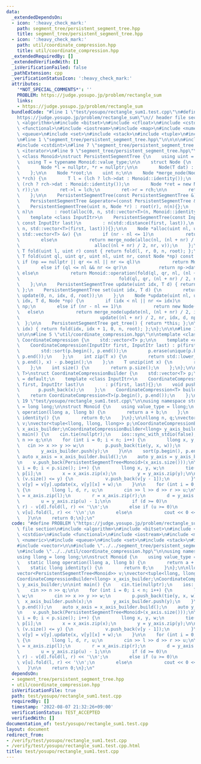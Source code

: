```yaml
---
data:
  _extendedDependsOn:
  - icon: ':heavy_check_mark:'
    path: segment_tree/persistent_segment_tree.hpp
    title: segment_tree/persistent_segment_tree.hpp
  - icon: ':heavy_check_mark:'
    path: util/coordinate_compression.hpp
    title: util/coordinate_compression.hpp
  _extendedRequiredBy: []
  _extendedVerifiedWith: []
  _isVerificationFailed: false
  _pathExtension: cpp
  _verificationStatusIcon: ':heavy_check_mark:'
  attributes:
    '*NOT_SPECIAL_COMMENTS*': ''
    PROBLEM: https://judge.yosupo.jp/problem/rectangle_sum
    links:
    - https://judge.yosupo.jp/problem/rectangle_sum
  bundledCode: "#line 1 \"test/yosupo/rectangle_sum1.test.cpp\"\n#define PROBLEM \"\
    https://judge.yosupo.jp/problem/rectangle_sum\"\n// header file section\n#include\
    \ <algorithm>\n#include <bitset>\n#include <cfloat>\n#include <cstdio>\n#include\
    \ <functional>\n#include <iostream>\n#include <map>\n#include <numeric>\n#include\
    \ <queue>\n#include <set>\n#include <stack>\n#include <tuple>\n#include <vector>\n\
    \n#line 1 \"segment_tree/persistent_segment_tree.hpp\"\n\n\n\n#include <cstddef>\n\
    #include <cstdint>\n#line 7 \"segment_tree/persistent_segment_tree.hpp\"\n#include\
    \ <iterator>\n#line 9 \"segment_tree/persistent_segment_tree.hpp\"\n\ntemplate\
    \ <class Monoid>\nstruct PersistentSegmentTree {\n    using uint = size_t;\n \
    \   using T = typename Monoid::value_type;\n\n    struct Node {\n        T dat;\n\
    \        Node *l = nullptr, *r = nullptr;\n\n        Node(T dat) : dat(dat){};\n\
    \    };\n\n    Node *root;\n    uint n;\n\n    Node *merge_node(Node *lch, Node\
    \ *rch) {\n        T l = (lch ? lch->dat : Monoid::identity());\n        T r =\
    \ (rch ? rch->dat : Monoid::identity());\n        Node *ret = new Node(Monoid::operation(l,\
    \ r));\n        ret->l = lch;\n        ret->r = rch;\n\n        return ret;\n\
    \    };\n\n    PersistentSegmentTree(const PersistentSegmentTree &) = default;\n\
    \    PersistentSegmentTree &operator=(const PersistentSegmentTree &) = default;\n\
    \    PersistentSegmentTree(uint n, Node *r) : root(r), n(n){};\n    PersistentSegmentTree(uint\
    \ n)\n        : root(alloc(0, n, std::vector<T>(n, Monoid::identity()))), n(n){};\n\
    \    template <class InputItr>\n    PersistentSegmentTree(const InputItr first,\
    \ const InputItr last)\n        : n(std::distance(first, last)),\n          root(alloc(0,\
    \ n, std::vector<T>(first, last))){};\n\n    Node *alloc(uint nl, uint nr, const\
    \ std::vector<T> &v) {\n        if (nr - nl <= 1)\n            return new Node(v[nl]);\n\
    \        else\n            return merge_node(alloc(nl, (nl + nr) / 2, v),\n  \
    \                            alloc((nl + nr) / 2, nr, v));\n    };\n\n    const\
    \ T fold(uint l, uint r) const { return fold(l, r, 0, n, root); };\n    const\
    \ T fold(uint ql, uint qr, uint nl, uint nr, const Node *np) const {\n       \
    \ if (np == nullptr || qr <= nl || nr <= ql)\n            return Monoid::identity();\n\
    \        else if (ql <= nl && nr <= qr)\n            return np->dat;\n       \
    \ else\n            return Monoid::operation(fold(ql, qr, nl, (nl + nr) / 2, np->l),\n\
    \                                     fold(ql, qr, (nl + nr) / 2, nr, np->r));\n\
    \    };\n\n    PersistentSegmentTree update(uint idx, T d) { return set(idx, d);\
    \ };\n    PersistentSegmentTree set(uint idx, T d) {\n        return PersistentSegmentTree(n,\
    \ update(0, n, idx, d, root));\n    };\n    Node *update(uint nl, uint nr, uint\
    \ idx, T d, Node *np) {\n        if (idx < nl || nr <= idx)\n            return\
    \ np;\n        else if (nr - nl == 1)\n            return new Node(d);\n     \
    \   else\n            return merge_node(update(nl, (nl + nr) / 2, idx, d, np->l),\n\
    \                              update((nl + nr) / 2, nr, idx, d, np->r));\n  \
    \  };\n\n    PersistentSegmentTree get_tree() { return *this; };\n\n    T operator[](uint\
    \ idx) { return fold(idx, idx + 1, 0, n, root); };\n};\n\n\n#line 1 \"util/coordinate_compression.hpp\"\
    \n\n\n#line 5 \"util/coordinate_compression.hpp\"\n\ntemplate <class T>\nstruct\
    \ CoordinateCompression {\n    std::vector<T> p;\n\n    template <class InputItr>\n\
    \    CoordinateCompression(InputItr first, InputItr last) : p(first, last) {\n\
    \        std::sort(p.begin(), p.end());\n        p.erase(unique(p.begin(), p.end()),\
    \ p.end());\n    };\n    int zip(T x) {\n        return std::lower_bound(p.begin(),\
    \ p.end(), x) - p.begin();\n    };\n    T unzip(int x) {\n        return p[x];\n\
    \    };\n    int size() {\n        return p.size();\n    };\n};\n\ntemplate <class\
    \ T>\nstruct CoordinateCompressionBuilder {\n    std::vector<T> p;\n\n    CoordinateCompressionBuilder()\
    \ = default;\n    template <class InputItr>\n    CoordinateCompressionBuilder(InputItr\
    \ first, InputItr last)\n        : p(first, last){};\n    void push(T x) {\n \
    \       p.push_back(x);\n    };\n    CoordinateCompression<T> build() {\n    \
    \    return CoordinateCompression<T>(p.begin(), p.end());\n    };\n};\n\n\n#line\
    \ 19 \"test/yosupo/rectangle_sum1.test.cpp\"\n\nusing namespace std;\nusing llong\
    \ = long long;\n\nstruct Monoid {\n    using value_type = llong;\n    static llong\
    \ operation(llong a, llong b) {\n        return a + b;\n    };\n    static llong\
    \ identity() {\n        return 0;\n    }\n};\n\nllong n, q;\nvector<PersistentSegmentTree<Monoid>>\
    \ v;\nvector<tuple<llong, llong, llong>> p;\nCoordinateCompressionBuilder<llong>\
    \ x_axis_builder;\nCoordinateCompressionBuilder<llong> y_axis_builder;\n\nint\
    \ main() {\n    cin.tie(nullptr);\n    ios::sync_with_stdio(false);\n    cin >>\
    \ n >> q;\n\n    for (int i = 0; i < n; i++) {\n        llong x, y, w;\n     \
    \   cin >> x >> y >> w;\n        p.push_back(tie(y, x, w));\n        x_axis_builder.push(x);\n\
    \        y_axis_builder.push(y);\n    }\n\n    sort(p.begin(), p.end());\n   \
    \ auto x_axis = x_axis_builder.build();\n    auto y_axis = y_axis_builder.build();\n\
    \n    v.push_back(PersistentSegmentTree<Monoid>(x_axis.size()));\n\n    for (int\
    \ i = 0; i < p.size(); i++) {\n        llong x, y, w;\n        tie(y, x, w) =\
    \ p[i];\n        x = x_axis.zip(x);\n        y = y_axis.zip(y);\n\n        if\
    \ (v.size() <= y) {\n            v.push_back(v[y - 1]);\n        }\n\n       \
    \ v[y] = v[y].update(x, v[y][x] + w);\n    }\n\n    for (int i = 0; i < q; i++)\
    \ {\n        llong l, d, r, u;\n        cin >> l >> d >> r >> u;\n\n        l\
    \ = x_axis.zip(l);\n        r = x_axis.zip(r);\n        d = y_axis.zip(d) - 1;\n\
    \        u = y_axis.zip(u) - 1;\n\n        if (d >= 0)\n            cout << v[u].fold(l,\
    \ r) - v[d].fold(l, r) << '\\n';\n        else if (u >= 0)\n            cout <<\
    \ v[u].fold(l, r) << '\\n';\n        else\n            cout << 0 << '\\n';\n \
    \   }\n\n    return 0;\n};\n"
  code: "#define PROBLEM \"https://judge.yosupo.jp/problem/rectangle_sum\"\n// header\
    \ file section\n#include <algorithm>\n#include <bitset>\n#include <cfloat>\n#include\
    \ <cstdio>\n#include <functional>\n#include <iostream>\n#include <map>\n#include\
    \ <numeric>\n#include <queue>\n#include <set>\n#include <stack>\n#include <tuple>\n\
    #include <vector>\n\n#include \"../../segment_tree/persistent_segment_tree.hpp\"\
    \n#include \"../../util/coordinate_compression.hpp\"\n\nusing namespace std;\n\
    using llong = long long;\n\nstruct Monoid {\n    using value_type = llong;\n \
    \   static llong operation(llong a, llong b) {\n        return a + b;\n    };\n\
    \    static llong identity() {\n        return 0;\n    }\n};\n\nllong n, q;\n\
    vector<PersistentSegmentTree<Monoid>> v;\nvector<tuple<llong, llong, llong>> p;\n\
    CoordinateCompressionBuilder<llong> x_axis_builder;\nCoordinateCompressionBuilder<llong>\
    \ y_axis_builder;\n\nint main() {\n    cin.tie(nullptr);\n    ios::sync_with_stdio(false);\n\
    \    cin >> n >> q;\n\n    for (int i = 0; i < n; i++) {\n        llong x, y,\
    \ w;\n        cin >> x >> y >> w;\n        p.push_back(tie(y, x, w));\n      \
    \  x_axis_builder.push(x);\n        y_axis_builder.push(y);\n    }\n\n    sort(p.begin(),\
    \ p.end());\n    auto x_axis = x_axis_builder.build();\n    auto y_axis = y_axis_builder.build();\n\
    \n    v.push_back(PersistentSegmentTree<Monoid>(x_axis.size()));\n\n    for (int\
    \ i = 0; i < p.size(); i++) {\n        llong x, y, w;\n        tie(y, x, w) =\
    \ p[i];\n        x = x_axis.zip(x);\n        y = y_axis.zip(y);\n\n        if\
    \ (v.size() <= y) {\n            v.push_back(v[y - 1]);\n        }\n\n       \
    \ v[y] = v[y].update(x, v[y][x] + w);\n    }\n\n    for (int i = 0; i < q; i++)\
    \ {\n        llong l, d, r, u;\n        cin >> l >> d >> r >> u;\n\n        l\
    \ = x_axis.zip(l);\n        r = x_axis.zip(r);\n        d = y_axis.zip(d) - 1;\n\
    \        u = y_axis.zip(u) - 1;\n\n        if (d >= 0)\n            cout << v[u].fold(l,\
    \ r) - v[d].fold(l, r) << '\\n';\n        else if (u >= 0)\n            cout <<\
    \ v[u].fold(l, r) << '\\n';\n        else\n            cout << 0 << '\\n';\n \
    \   }\n\n    return 0;\n};\n"
  dependsOn:
  - segment_tree/persistent_segment_tree.hpp
  - util/coordinate_compression.hpp
  isVerificationFile: true
  path: test/yosupo/rectangle_sum1.test.cpp
  requiredBy: []
  timestamp: '2022-08-07 21:32:26+09:00'
  verificationStatus: TEST_ACCEPTED
  verifiedWith: []
documentation_of: test/yosupo/rectangle_sum1.test.cpp
layout: document
redirect_from:
- /verify/test/yosupo/rectangle_sum1.test.cpp
- /verify/test/yosupo/rectangle_sum1.test.cpp.html
title: test/yosupo/rectangle_sum1.test.cpp
---
```


